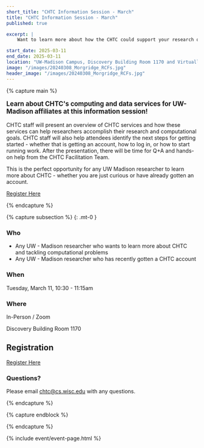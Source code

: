 ```yaml
---
short_title: "CHTC Information Session - March"
title: "CHTC Information Session - March"
published: true

excerpt: |
    Want to learn more about how the CHTC could support your research or how to get started? Come to an information session!

start_date: 2025-03-11
end_date: 2025-03-11
location: "UW-Madison Campus, Discovery Building Room 1170 and Virtually"
image: "/images/20240308_Morgridge_RCFs.jpg"
header_image: "/images/20240308_Morgridge_RCFs.jpg"
---
```


{% capture main %}

<p style="font-size: larger; font-weight: bold;">Learn about CHTC's computing 
and data services for UW-Madison affiliates at this information session!</p>

CHTC staff will present an overview of CHTC services and how these services can help 
researchers accomplish their research and computational goals. CHTC staff will also 
help attendees identify the next steps for getting started - whether that is 
getting an account, how to log in, or how to start running work. After 
the presentation, there will be time for Q+A and hands-on help from the CHTC 
Facilitation Team. 

This is the perfect opportunity for any UW Madison researcher to learn more 
about CHTC - whether you are just curious or have already gotten an account. 

[Register Here](https://docs.google.com/forms/d/e/1FAIpQLSfeeOrZQv2pH-WyTHR8uaxBM4ZrBNoVry4ZNESyRBXoMObYSA/viewform)

{% endcapture %}

{% capture subsection %}
{: .mt-0 }

### Who

* Any UW - Madison researcher who wants to learn more about CHTC and tackling computational problems
* Any UW - Madison researcher who has recently gotten a CHTC account

### When

Tuesday, March 11, 10:30 - 11:15am

### Where

In-Person / Zoom

Discovery Building Room 1170

## Registration

[Register Here](https://docs.google.com/forms/d/e/1FAIpQLSfeeOrZQv2pH-WyTHR8uaxBM4ZrBNoVry4ZNESyRBXoMObYSA/viewform)

### Questions?

Please email <chtc@cs.wisc.edu> with any questions.

{% endcapture %}

{% capture endblock %}


{% endcapture %}

{% include event/event-page.html %}
